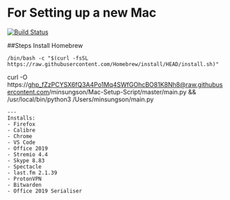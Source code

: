 # For Setting up a new Mac
[![Build Status](https://app.travis-ci.com/minsungson/Mac-Setup-Script.svg?token=KNqCttmBXxyZdi57sDwp&branch=master)](https://app.travis-ci.com/minsungson/Mac-Setup-Script)

##Steps
Install Homebrew
```
/bin/bash -c "$(curl -fsSL https://raw.githubusercontent.com/Homebrew/install/HEAD/install.sh)"
```
curl -O https://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@raw.githubusercontent.com/minsungson/Mac-Setup-Script/master/main.py && /usr/local/bin/python3 /Users/minsungson/main.py
```
---
Installs:
- Firefox
- Calibre
- Chrome
- VS Code
- Office 2019
- Stremio 4.4
- Skype 8.83
- Spectacle
- last.fm 2.1.39
- ProtonVPN
- Bitwarden
- Office 2019 Serialiser
